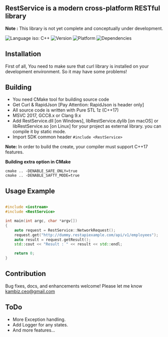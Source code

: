 ## RestService is a modern cross-platform RESTful library ##
**Note :** This library is not yet complete and conceptually under development.

![Language iso: C++](https://img.shields.io/badge/C%2B%2B-17-blue)
![Version](https://img.shields.io/badge/Version-0.4-lightgrey)
![Platform](https://img.shields.io/badge/Platform-Windows%20%7C%20macOS%20%7C%20Linux%20%7C%20iOS%20%7C%20Android%20%7C%20Web-lightgrey)
![Dependencies](https://img.shields.io/badge/dependencies-Curl%20%7C%20RapidJson-yellow)

## Installation
<p>
First of all, You need to make sure that curl library is installed on your development environment. So it may have some problems!
</p>

## Building

- You need CMake tool for building source code
- Get Curl & RapidJson [Pay Attention: RapidJson is header only]
- All source code is written with Pure STL 1z (C++17)
- MSVC 2017, GCC8.x or Clang 9.x
- Add RestService.dll [on Windows], libRestService.dylib [on macOS] or libRestService.so [on Linux] for your project as external library. you can compile it by static mode.
- Import SDK common header ```#include <RestService>```

**Note:** In order to build the create, your compiler must support C++17 features.

**Building extra option in CMake**
```
cmake .. -DENABLE_SAFE_ONLY=true 
cmake .. -DENABLE_SAFTY_MODE=true 
```

## Usage Example
```cpp

#include <iostream>
#include <RestService>

int main(int argc, char *argv[])
{
    auto request = RestService::NetworkRequest();
    request.get("http://dummy.restapiexample.com/api/v1/employees");
    auto result = request.getResult();
    std::cout << "Result : " << result << std::endl;

    return 0;
}


```

## Contribution
Bug fixes, docs, and enhancements welcome! Please let me know kambiz.ceo@gmail.com

## **ToDo**
 * More Exception handling.
 * Add Logger for any states.
 * And more features...

